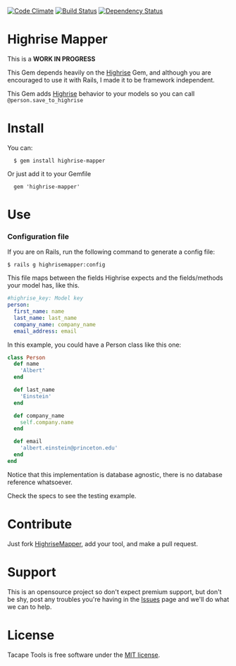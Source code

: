 [![Code Climate](https://codeclimate.com/github/lucasmartins/highrise-mapper.png)](https://codeclimate.com/github/lucasmartins/highrise-mapper) [![Build Status](https://secure.travis-ci.org/lucasmartins/highrise-mapper.png?branch=master)](https://travis-ci.org/lucasmartins/highrise-mapper) [![Dependency Status](https://gemnasium.com/lucasmartins/highrise-mapper.png)](https://gemnasium.com/lucasmartins/highrise-mapper)

Highrise Mapper
===============

This is a **WORK IN PROGRESS**

This Gem depends heavily on the [Highrise](https://github.com/tapajos/highrise) Gem, and although you are encouraged to use it with Rails, I made it to be framework independent.

This Gem adds [Highrise](https://github.com/tapajos/highrise) behavior to your models so you can call `@person.save_to_highrise`

Install
=======

You can:
```
  $ gem install highrise-mapper
```

Or just add it to your Gemfile
```
  gem 'highrise-mapper'
```

Use
===

### Configuration file
If you are on Rails, run the following command to generate a config file:

`$ rails g highrisemapper:config`

This file maps between the fields Highrise expects and the fields/methods your model has, like this.

```yml
#highrise_key: Model key 
person:
  first_name: name
  last_name: last_name
  company_name: company_name
  email_address: email
```

In this example, you could have a Person class like this one:

```ruby
class Person
  def name
    'Albert'
  end

  def last_name
    'Einstein'
  end

  def company_name
    self.company.name
  end

  def email
    'albert.einstein@princeton.edu'
  end
end
```
Notice that this implementation is database agnostic, there is no database reference whatsoever.

Check the specs to see the testing example.

Contribute
==========

Just fork [HighriseMapper](https://github.com/lucasmartins/highrise-mapper), add your tool, and make a pull request.

Support
=======

This is an opensource project so don't expect premium support, but don't be shy, post any troubles you're having in the [Issues](https://github.com/lucasmartins/highrise-mapper/issues) page and we'll do what we can to help.

License
=======

Tacape Tools is free software under the [MIT license](http://lucasmartins.mit-license.org).